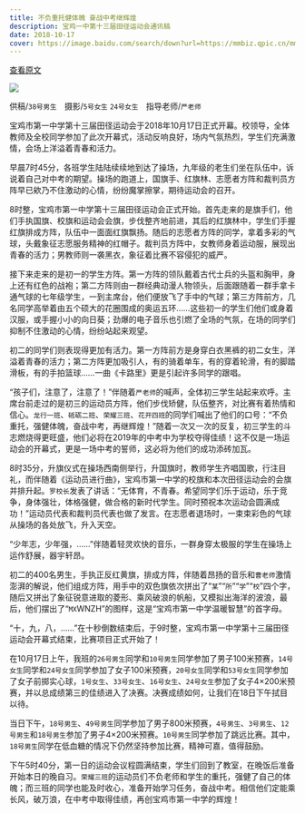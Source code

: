 ```yaml
---
title: 不负重托健体魄 奋战中考继辉煌
description: 宝鸡一中第十三届田径运动会通讯稿
date: 2018-10-17
cover: https://image.baidu.com/search/down?url=https://mmbiz.qpic.cn/mmbiz_jpg/xl3JwT6CXCJ3p3EtC9qRv35UDCSkFjxhq1fThnp4b2dlTK2ggYEKvtHibcRp9IoEHCmWKUQKf1hDuTVRO2EvO5A/
---
```


[查看原文](https://mp.weixin.qq.com/s/4sB0wfHD3Nz3aFiDY7XtaQ)

![](https://image.baidu.com/search/down?url=https://mmbiz.qpic.cn/mmbiz_jpg/xl3JwT6CXCJ3p3EtC9qRv35UDCSkFjxhq1fThnp4b2dlTK2ggYEKvtHibcRp9IoEHCmWKUQKf1hDuTVRO2EvO5A/)

供稿/`38号男生`　摄影/`5号女生` `24号女生`　指导老师/`严老师`

宝鸡市第一中学第十三届田径运动会于2018年10月17日正式开幕。校领导，全体教师及全校同学参加了此次开幕式，活动反响良好，场内气氛热烈，学生们充满激情，会场上洋溢着青春和活力。

早晨7时45分，各班学生陆陆续续地到达了操场，九年级的老生们坐在队伍中，诉说着自己对中考的期望。操场的跑道上，国旗手、红旗林、志愿者方阵和裁判员方阵早已欸乃不住激动的心情，纷纷魔掌擦掌，期待运动会的召开。

8时整，宝鸡市第一中学第十三届田径运动会正式开始。首先走来的是旗手们，他们手执国旗、校旗和运动会会旗，步伐整齐地前进，其后的红旗林中，学生们手握红旗排成方阵，队伍中一面面红旗飘扬。随后的志愿者方阵的同学，拿着多彩的气球，头戴象征志愿服务精神的红帽子。裁判员方阵中，女教师身着运动服，展现出青春的活力；男教师则一袭黑衣，象征着比赛不容侵犯的威严。

接下来走来的是初一的学生方阵。第一方阵的领队戴着古代士兵的头盔和胸甲，身上还有红色的战袍；第二方阵则由一群经典动漫人物领头，后面跟随着一群手拿卡通气球的七年级学生，一到主席台，他们便放飞了手中的气球；第三方阵前方，几名同学高举着由五个硕大的花圈围成的奥运五环……这些初一的学生们他们或身着汉服，或手握小小的向日葵；劲爆的电子音乐也引燃了全场的气氛，在场的同学们抑制不住激动的心情，纷纷站起来观望。

初二的同学们则表现得更加有活力。第一方阵前方是身穿白衣黑裤的初二女生，洋溢着青春的活力；第二方阵更加吸引人，有的骑着单车，有的穿着轮滑，有的脚踏滑板，有的手拍篮球……一曲《卡路里》更是引起许多同学的跟唱。

“孩子们，注意了，注意了！”伴随着`严老师`的喊声，全体初三学生站起来欢呼。主席台前走过的是初三的运动员方阵，他们步伐矫健，队伍整齐，对比赛有着热情和信心。`龙行一班`、`砥砺二班`、`荣耀三班`、`花开四班`的同学们喊出了他们的口号：“不负重托，强健体魄，奋战中考，再继辉煌！”随着一次又一次的反复，初三学生的斗志燃烧得更旺盛，他们必将在2019年的中考中为学校夺得佳绩！这不仅是一场运动会的开幕式，更是一场中考的誓师，这必将为他们的成功添砖加瓦。

8时35分，升旗仪式在操场西南侧举行，升国旗时，教师学生齐唱国歌，行注目礼，而伴随着《运动员进行曲》，宝鸡市第一中学的校旗和本次田径运动会的会旗并排升起。`罗校长`发表了讲话：“无体育，不青春。希望同学们乐于运动，乐于竞争，身体强壮，体格强健，做合格的新时代学生。同时预祝本次运动会圆满成功！”运动员代表和裁判员代表也做了发言。在志愿者退场时，一束束彩色的气球从操场的各处放飞，升入天空。

“少年志，少年强，……”伴随着轻灵欢快的音乐，一群身穿太极服的学生在操场上运作舒展，器宇轩昂。

初二的400名男生，手执正反红黄旗，排成方阵，伴随着昂扬的音乐和`曹老师`激情澎湃的解说，他们组成方阵，用手中的双色旗依次拼出了“`某`”“`所`”“`学`”“`校`”四个字，随后又拼出了象征锐意进取的菱形、乘风破浪的帆船，又模拟出海洋的波浪，最后，他们摆出了“`MX`WNZH”的图样，这是“宝鸡市第一中学温暖智慧”的首字母。

“十，九，八，……”在十秒倒数结束后，于9时整，宝鸡市第一中学第十三届田径运动会开幕式结束，比赛项目正式开始了！

在10月17日上午，我班的`26号男生`同学和`10号男生`同学参加了男子100米预赛，`14号女生`同学和`24号女生`同学参加了女子100米预赛，`20号女生`同学和`53号女生`同学参加了女子前掷实心球，`1号女生`、`33号女生`、`16号女生`、`24号女生`参加了女子4×200米预赛，并以总成绩第三的佳绩进入了决赛。决赛成绩如何，让我们在18日下午拭目以待。

当日下午，`18号男生`、`49号男生`同学参加了男子800米预赛，`4号男生`、`3号男生`、`12号男生`和`18号男生`参加了男子4×200米预赛。`10号男生`同学参加了跳远比赛。其中，`18号男生`同学在低血糖的情况下仍然坚持参加比赛，精神可嘉，值得鼓励。

下午5时40分，第一日的运动会议程圆满结束，学生们回到了教室，在晚饭后准备开始本日的晚自习。`荣耀三班`的运动员们不负老师和学生的重托，强健了自己的体魄；而三班的同学也能及时收心，准备开始学习任务，奋战中考。相信他们定能乘长风，破万浪，在中考中取得佳绩，再创宝鸡市第一中学的辉煌！
